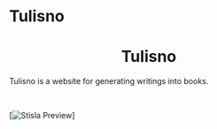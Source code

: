 # Tulisno
<h1 align="center">Tulisno</h1>

<p>
 Tulisno is a website for generating writings into books.
</p>
<br>

[![Stisla Preview](https://i.imgur.com/GQh7FDe.png)]

